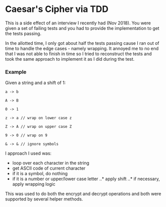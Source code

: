 # Caesar's Cipher via TDD

This is a side effect of an interview I recently had (Nov 2018). You were given a set of failing tests and you had to provide the implementation to get the tests passing. 

In the allotted time, I only got about half the tests passing cause I ran out of time to handle the edge cases - namely wrapping. It annoyed me to no end that I was not able to finish in time so I tried to reconstruct the tests and took the same approach to implement it as I did during the test.

### Example
Given a string and a shift of 1:

	a -> b
	
	A -> B
	
	0 -> 1
    
	z -> a // wrap on lower case z
    
	Z -> A // wrap on upper case Z
    
	9 -> 0 // wrap on 9
    
	& -> & // ignore symbols

I approach I used was:
* loop over each character in the string
* get ASCII code of current character
* if it is a symbol, do nothing
* if it is a number or upper/lower case letter
..* apply shift
..* if necessary, apply wrapping logic

This was used to do both the encrypt and decrypt operations and both were supported by several helper methods.